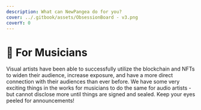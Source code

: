 ```yaml
---
description: What can NewPangea do for you?
cover: ../.gitbook/assets/ObsessionBoard - v3.png
coverY: 0
---
```


# 🎸 For Musicians

Visual artists have been able to successfully utilize the blockchain and NFTs to widen their audience, increase exposure, and have a more direct connection with their audiences than ever before. We have some very exciting things in the works for musicians to do the same for audio artists - but cannot disclose more until things are signed and sealed. Keep your eyes peeled for announcements!
